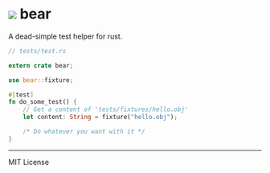 ![](https://simnalamburt.github.io/bear-rs/cute.png) bear
========

A dead-simple test helper for rust.

```rust
// tests/test.rs

extern crate bear;

use bear::fixture;

#[test]
fn do_some_test() {
    // Get a content of 'tests/fixtures/hello.obj'
    let content: String = fixture("hello.obj");

    /* Do whatever you want with it */
}
```

--------

MIT License
